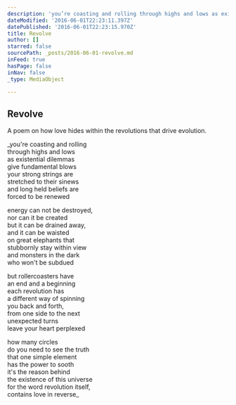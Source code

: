 ```yaml
---
description: 'you’re coasting and rolling through highs and lows as existential dilemmas give fundamental blows your strong strings are stretched to their sinews and long held beliefs are forced to be renewed   energy can not be destroyed, nor can it be created but it can be drained away, and it can be waisted on great elephants that stubbornly stay within view and monsters in the dark who won’t be subdued   but rollercoasters have an end and a beginning each revolution has a different way of spinning you back and forth, from one side to the next unexpected turns leave your heart perplexed   how many circles do you need to see the truth that one simple element has the power to sooth it’s the reason behind the existence of this universe for the word revolution itself, contains love in reverse'
dateModified: '2016-06-01T22:23:11.397Z'
datePublished: '2016-06-01T22:23:15.970Z'
title: Revolve
author: []
starred: false
sourcePath: _posts/2016-06-01-revolve.md
inFeed: true
hasPage: false
inNav: false
_type: MediaObject

---
```

<article style=""><h1>Revolve</h1><p>A poem on how love hides within the revolutions that drive evolution.</p></article>

_you're coasting and rolling  
through highs and lows  
as existential dilemmas  
give fundamental blows  
your strong strings are  
stretched to their sinews  
and long held beliefs are  
forced to be renewed  
  
energy can not be destroyed,  
nor can it be created  
but it can be drained away,  
and it can be waisted  
on great elephants that  
stubbornly stay within view  
and monsters in the dark  
who won't be subdued  
  
but rollercoasters have  
an end and a beginning  
each revolution has  
a different way of spinning  
you back and forth,  
from one side to the next  
unexpected turns  
leave your heart perplexed  
  
how many circles  
do you need to see the truth  
that one simple element  
has the power to sooth  
it's the reason behind  
the existence of this universe  
for the word revolution itself,  
contains love in reverse_